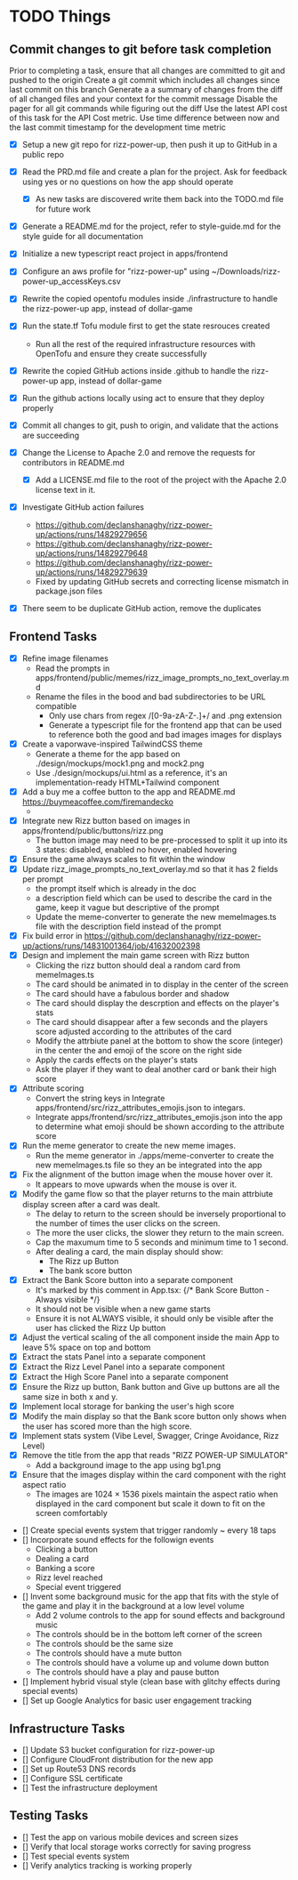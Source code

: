 # TODO Things

## Commit changes to git before task completion
Prior to completing a task, ensure that all changes are committed to git and pushed to the origin
Create a git commit which includes all changes since last commit on this branch 
Generate a a summary of changes from the diff of all changed files and your context for the commit message
Disable the pager for all git commands while figuring out the diff
Use the latest API cost of this task for the API Cost metric.
Use time difference between now and the last commit timestamp for the development time metric

- [x] Setup a new git repo for rizz-power-up, then push it up to GitHub in a public repo
- [x] Read the PRD.md file and create a plan for the project. Ask for feedback using yes or no questions on how the app should operate
   - [x] As new tasks are discovered write them back into the TODO.md file for future work
- [x] Generate a README.md for the project, refer to style-guide.md for the style guide for all documentation
- [x] Initialize a new typescript react project in apps/frontend
- [x] Configure an aws profile for "rizz-power-up" using ~/Downloads/rizz-power-up_accessKeys.csv
- [x] Rewrite the copied opentofu modules inside ./infrastructure to handle the rizz-power-up app, instead of dollar-game
- [x] Run the state.tf Tofu module first to get the state resrouces created
   - Run all the rest of the required infrastructure resources with OpenTofu and ensure they create successfully
- [x] Rewrite the copied GitHub actions inside .github to handle the rizz-power-up app, instead of dollar-game
- [x] Run the github actions locally using act to ensure that they deploy properly
- [x] Commit all changes to git, push to origin, and validate that the actions are succeeding
- [x] Change the License to Apache 2.0 and remove the requests for contributors in README.md
   - [x] Add a LICENSE.md file to the root of the project with the Apache 2.0 license text in it.
- [x] Investigate GitHub action failures
   - https://github.com/declanshanaghy/rizz-power-up/actions/runs/14829279656
   - https://github.com/declanshanaghy/rizz-power-up/actions/runs/14829279648
   - https://github.com/declanshanaghy/rizz-power-up/actions/runs/14829279639
   - Fixed by updating GitHub secrets and correcting license mismatch in package.json files
- [x] There seem to be duplicate GitHub action, remove the duplicates


## Frontend Tasks
- [x] Refine image filenames
   - Read the prompts in apps/frontend/public/memes/rizz_image_prompts_no_text_overlay.md
   - Rename the files in the bood and bad subdirectories to be URL compatible
      - Only use chars from regex /[0-9a-zA-Z-.]+/ and .png extension
      - Generate a typescript file for the frontend app that can be used to reference both the good and bad images images for displays
- [x] Create a vaporwave-inspired TailwindCSS theme
  - Generate a theme for the app based on ./design/mockups/mock1.png and mock2.png
  - Use ./design/mockups/ui.html as a reference, it's an implementation-ready HTML+Tailwind component
- [x] Add a buy me a coffee button to the app and README.md https://buymeacoffee.com/firemandecko
   - <script type="text/javascript" src="https://cdnjs.buymeacoffee.com/1.0.0/button.prod.min.js" data-name="bmc-button" data-slug="firemandecko" data-color="#FFDD00" data-emoji="☕"  data-font="Cookie" data-text="Buy me a coffee" data-outline-color="#000000" data-font-color="#000000" data-coffee-color="#ffffff" ></script>
- [x] Integrate new Rizz button based on images in apps/frontend/public/buttons/rizz.png
   - The button image may need to be pre-processed to split it up into its 3 states: disabled, enabled no hover, enabled hovering
- [x] Ensure the game always scales to fit within the window
- [x] Update rizz_image_prompts_no_text_overlay.md so that it has 2 fields per prompt
   - the prompt itself which is already in the doc
   - a description field which can be used to describe the card in the game, keep it vague but descriptive of the prompt
   - Update the meme-converter to generate the new memeImages.ts file with the description field instead of the prompt
- [x] Fix build error in https://github.com/declanshanaghy/rizz-power-up/actions/runs/14831001364/job/41632002398
- [x] Design and implement the main game screen with Rizz button
  - Clicking the rizz button should deal a random card from memeImages.ts
  - The card should be animated in to display in the center of the screen
  - The card should have a fabulous border and shadow
  - The card should display the descrption and effects on the player's stats
  - The card should disappear after a few seconds and the players score adjusted according to the attributes of the card
  - Modify the attrbiute panel at the bottom to show the score (integer) in the center the and emoji of the score on the right side
  - Apply the cards effects on the player's stats
  - Ask the player if they want to deal another card or bank their high score
- [x] Attribute scoring
   - Convert the string keys in Integrate apps/frontend/src/rizz_attributes_emojis.json  to integars.
   - Integrate apps/frontend/src/rizz_attributes_emojis.json into the app to determine what emoji should be shown according to the attribute score
- [x] Run the meme generator to create the new meme images.
   - Run the meme generator in ./apps/meme-converter to create the new memeImages.ts file so they an be integrated into the app
- [x] Fix the alignment of the button image when the mouse hover over it. 
  - It appears to move upwards when the mouse is over it.
- [x] Modify the game flow so that the player returns to the main attrbiute display screen after a card was dealt.
   - The delay to return to the screen should be inversely proportional to the number of times the user clicks on the screen. 
   - The more the user clicks, the slower they return to the main screen.
   - Cap the maxumum time to 5 seconds and minimum time to 1 second.
   - After dealing a card, the main display should show:
      - The Rizz up Button
      - The bank score button
- [x] Extract the Bank Score button into a separate component
   - It's marked by this comment in App.tsx: {/* Bank Score Button - Always visible */}
   - It should not be visible when a new game starts
   - Ensure it is not ALWAYS visible, it should only be visible after the user has clicked the Rizz Up button
- [x] Adjust the vertical scaling of the all component inside the main App to leave 5% space on top and bottom
- [x] Extract the stats Panel into a separate component
- [x] Extract the Rizz Level Panel into a separate component
- [x] Extract the High Score Panel into a separate component
- [x] Ensure the Rizz up button, Bank button and Give up buttons are all the same size in both x and y.
- [x] Implement local storage for banking the user's high score
- [x] Modify the main display so that the Bank score button only shows when the user has scored more than the high score.
- [x] Implement stats system (Vibe Level, Swagger, Cringe Avoidance, Rizz Level)
- [x] Remove the title from the app that reads "RIZZ POWER-UP SIMULATOR"
   - Add a background image to the app using bg1.png
- [x] Ensure that the images display within the card component with the right aspect ratio
   - The images are 1024 × 1536 pixels maintain the aspect ratio when displayed in the card component but scale it down to fit on the screen comfortably
- [] Create special events system that trigger randomly ~ every 18 taps
- [] Incorporate sound effects for the followign events
   - Clicking a button
   - Dealing a card
   - Banking a score
   - Rizz level reached
   - Special event triggered
- [] Invent some background music for the app that fits with the style of the game and play it in the background at a low level volume
   - Add 2 volume controls to the app for sound effects and background music
   - The controls should be in the bottom left corner of the screen
   - The controls should be the same size
   - The controls should have a mute button
   - The controls should have a volume up and volume down button
   - The controls should have a play and pause button
- [] Implement hybrid visual style (clean base with glitchy effects during special events)
- [] Set up Google Analytics for basic user engagement tracking

## Infrastructure Tasks
- [] Update S3 bucket configuration for rizz-power-up
- [] Configure CloudFront distribution for the new app
- [] Set up Route53 DNS records
- [] Configure SSL certificate
- [] Test the infrastructure deployment

## Testing Tasks
- [] Test the app on various mobile devices and screen sizes
- [] Verify that local storage works correctly for saving progress
- [] Test special events system
- [] Verify analytics tracking is working properly